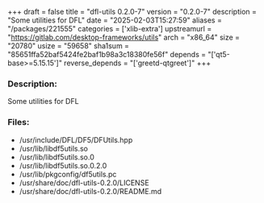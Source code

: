 +++
draft = false
title = "dfl-utils 0.2.0-7"
version = "0.2.0-7"
description = "Some utilities for DFL"
date = "2025-02-03T15:27:59"
aliases = "/packages/221555"
categories = ['xlib-extra']
upstreamurl = "https://gitlab.com/desktop-frameworks/utils"
arch = "x86_64"
size = "20780"
usize = "59658"
sha1sum = "85651ffa52baf5424fe2baf1b98a3c18380fe56f"
depends = "['qt5-base>=5.15.15']"
reverse_depends = "['greetd-qtgreet']"
+++
### Description: 
Some utilities for DFL

### Files: 
* /usr/include/DFL/DF5/DFUtils.hpp
* /usr/lib/libdf5utils.so
* /usr/lib/libdf5utils.so.0
* /usr/lib/libdf5utils.so.0.2.0
* /usr/lib/pkgconfig/df5utils.pc
* /usr/share/doc/dfl-utils-0.2.0/LICENSE
* /usr/share/doc/dfl-utils-0.2.0/README.md

